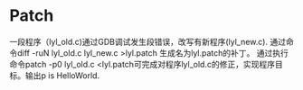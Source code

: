 Patch
=====
一段程序（lyl_old.c)通过GDB调试发生段错误，改写有新程序(lyl_new.c).
通过命令diff -ruN lyl_old.c lyl_new.c >lyl.patch 生成名为lyl.patch的补丁。
通过执行命令patch -p0 lyl_old.c <lyl.patch可完成对程序lyl_old.c的修正，实现程序目标。输出p is HelloWorld.

